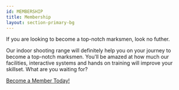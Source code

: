 ```yaml
---
id: MEMBERSHIP
title: Membership
layout: section-primary-bg
---
```

If you are looking to become a top-notch marksmen, look no futher.

Our indoor shooting range will definitely help you on your journey to become a top-notch marksmen. You'll be amazed at how much our facilities, interactive systems and hands on training will improve your skillset. What are you waiting for?

<a class="btn btn-black" href="/membership">Become a Member Today!</a>